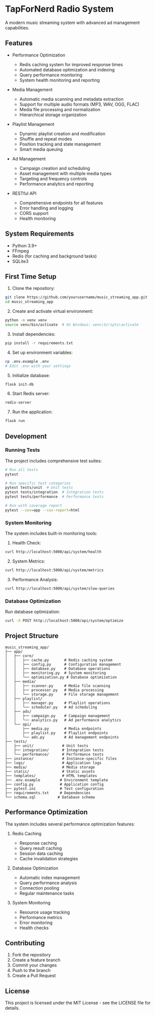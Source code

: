 # TapForNerd Radio System

A modern music streaming system with advanced ad management capabilities.

## Features

- Performance Optimization
  - Redis caching system for improved response times
  - Automated database optimization and indexing
  - Query performance monitoring
  - System health monitoring and reporting

- Media Management
  - Automatic media scanning and metadata extraction
  - Support for multiple audio formats (MP3, WAV, OGG, FLAC)
  - Media file processing and normalization
  - Hierarchical storage organization

- Playlist Management
  - Dynamic playlist creation and modification
  - Shuffle and repeat modes
  - Position tracking and state management
  - Smart media queuing

- Ad Management
  - Campaign creation and scheduling
  - Asset management with multiple media types
  - Targeting and frequency controls
  - Performance analytics and reporting

- RESTful API
  - Comprehensive endpoints for all features
  - Error handling and logging
  - CORS support
  - Health monitoring

## System Requirements

- Python 3.9+
- FFmpeg
- Redis (for caching and background tasks)
- SQLite3

## First Time Setup

1. Clone the repository:
```bash
git clone https://github.com/yourusername/music_streaming_app.git
cd music_streaming_app
```

2. Create and activate virtual environment:
```bash
python -m venv venv
source venv/bin/activate  # On Windows: venv\Scripts\activate
```

3. Install dependencies:
```bash
pip install -r requirements.txt
```

4. Set up environment variables:
```bash
cp .env.example .env
# Edit .env with your settings
```

5. Initialize database:
```bash
flask init-db
```

6. Start Redis server:
```bash
redis-server
```

7. Run the application:
```bash
flask run
```

## Development

### Running Tests

The project includes comprehensive test suites:

```bash
# Run all tests
pytest

# Run specific test categories
pytest tests/unit  # Unit tests
pytest tests/integration  # Integration tests
pytest tests/performance  # Performance tests

# Run with coverage report
pytest --cov=app --cov-report=html
```

### System Monitoring

The system includes built-in monitoring tools:

1. Health Check:
```bash
curl http://localhost:5000/api/system/health
```

2. System Metrics:
```bash
curl http://localhost:5000/api/system/metrics
```

3. Performance Analysis:
```bash
curl http://localhost:5000/api/system/slow-queries
```

### Database Optimization

Run database optimization:
```bash
curl -X POST http://localhost:5000/api/system/optimize
```

## Project Structure

```
music_streaming_app/
├── app/
│   ├── core/
│   │   ├── cache.py       # Redis caching system
│   │   ├── config.py      # Configuration management
│   │   ├── database.py    # Database operations
│   │   ├── monitoring.py  # System monitoring
│   │   └── optimization.py # Database optimization
│   ├── media/
│   │   ├── scanner.py     # Media file scanning
│   │   ├── processor.py   # Media processing
│   │   └── storage.py     # File storage management
│   ├── playlist/
│   │   ├── manager.py     # Playlist operations
│   │   └── scheduler.py   # Ad scheduling
│   ├── ads/
│   │   ├── campaign.py    # Campaign management
│   │   └── analytics.py   # Ad performance analytics
│   └── api/
│       ├── media.py       # Media endpoints
│       ├── playlist.py    # Playlist endpoints
│       └── ads.py         # Ad management endpoints
├── tests/
│   ├── unit/             # Unit tests
│   ├── integration/      # Integration tests
│   └── performance/      # Performance tests
├── instance/             # Instance-specific files
├── logs/                 # Application logs
├── media/                # Media storage
├── static/               # Static assets
├── templates/            # HTML templates
├── .env.example         # Environment template
├── config.py            # Application config
├── pytest.ini           # Test configuration
├── requirements.txt     # Dependencies
└── schema.sql          # Database schema
```

## Performance Optimization

The system includes several performance optimization features:

1. Redis Caching
   - Response caching
   - Query result caching
   - Session data caching
   - Cache invalidation strategies

2. Database Optimization
   - Automatic index management
   - Query performance analysis
   - Connection pooling
   - Regular maintenance tasks

3. System Monitoring
   - Resource usage tracking
   - Performance metrics
   - Error monitoring
   - Health checks

## Contributing

1. Fork the repository
2. Create a feature branch
3. Commit your changes
4. Push to the branch
5. Create a Pull Request

## License

This project is licensed under the MIT License - see the LICENSE file for details.
